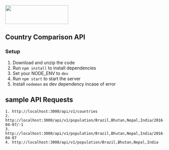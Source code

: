 <img src="atom.png"  width="200" height="60">

## Country Comparison API

### Setup

1. Download and unzip the code 
2. Run `npm install` to install dependencies
3. Set your NODE_ENV to `dev`
4. Run `npm start` to start the server
5. Install `nodemon` as dev dependency incase of error

## sample API Requests

    1. http://localhost:3000/api/v1/countries
    2. http://localhost:3000/api/v1/population/Brazil,Bhutan,Nepal,India/2016-04-07/-1
    3. http://localhost:3000/api/v1/population/Brazil,Bhutan,Nepal,India/2016-04-07
    4. http://localhost:3000/api/v1/population/Brazil,Bhutan,Nepal,India